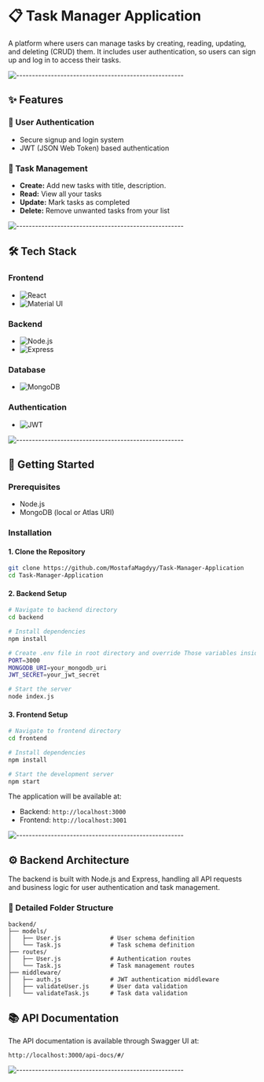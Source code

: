 # 📋 Task Manager Application

A platform where users can manage tasks by creating, reading, updating, and deleting (CRUD) them. It includes user authentication, so users can sign up and log in to access their tasks.

![-----------------------------------------------------](https://raw.githubusercontent.com/andreasbm/readme/master/assets/lines/rainbow.png)

## ✨ Features

### 🔐 User Authentication
- Secure signup and login system
- JWT (JSON Web Token) based authentication

### 📝 Task Management
- **Create:** Add new tasks with title, description.
- **Read:** View all your tasks
- **Update:** Mark tasks as completed
- **Delete:** Remove unwanted tasks from your list

![-----------------------------------------------------](https://raw.githubusercontent.com/andreasbm/readme/master/assets/lines/rainbow.png)

## 🛠️ Tech Stack

### Frontend
- ![React](https://img.shields.io/badge/-React-61DAFB?logo=react&logoColor=white&style=flat)
- ![Material UI](https://img.shields.io/badge/-Material_UI-0081CB?logo=material-ui&logoColor=white&style=flat)

### Backend
- ![Node.js](https://img.shields.io/badge/-Node.js-339933?logo=node.js&logoColor=white&style=flat)
- ![Express](https://img.shields.io/badge/-Express-000000?logo=express&logoColor=white&style=flat)

### Database
- ![MongoDB](https://img.shields.io/badge/-MongoDB-47A248?logo=mongodb&logoColor=white&style=flat)

### Authentication
- ![JWT](https://img.shields.io/badge/-JWT-000000?logo=json-web-tokens&logoColor=white&style=flat)

![-----------------------------------------------------](https://raw.githubusercontent.com/andreasbm/readme/master/assets/lines/rainbow.png)

## 🚀 Getting Started

### Prerequisites
- Node.js
- MongoDB (local or Atlas URI)

### Installation

#### 1. Clone the Repository
```bash
git clone https://github.com/MostafaMagdyy/Task-Manager-Application
cd Task-Manager-Application
```

#### 2. Backend Setup
```bash
# Navigate to backend directory
cd backend

# Install dependencies
npm install

# Create .env file in root directory and override Those variables inside it.
PORT=3000
MONGODB_URI=your_mongodb_uri
JWT_SECRET=your_jwt_secret

# Start the server
node index.js
```

#### 3. Frontend Setup
```bash
# Navigate to frontend directory
cd frontend

# Install dependencies
npm install

# Start the development server
npm start
```

The application will be available at:
- Backend: `http://localhost:3000`
- Frontend: `http://localhost:3001`

![-----------------------------------------------------](https://raw.githubusercontent.com/andreasbm/readme/master/assets/lines/rainbow.png)

## ⚙️ Backend Architecture

The backend is built with Node.js and Express, handling all API requests and business logic for user authentication and task management.

### 📂 Detailed Folder Structure

```
backend/
├── models/
│   ├── User.js              # User schema definition
│   └── Task.js              # Task schema definition
├── routes/
│   ├── User.js              # Authentication routes
│   └── Task.js              # Task management routes
├── middleware/
│   ├── auth.js              # JWT authentication middleware
│   ├── validateUser.js      # User data validation
│   └── validateTask.js      # Task data validation
```

## 📚 API Documentation

The API documentation is available through Swagger UI at:
```
http://localhost:3000/api-docs/#/
```
![-----------------------------------------------------](https://raw.githubusercontent.com/andreasbm/readme/master/assets/lines/rainbow.png)
